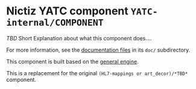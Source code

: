 # Nictiz YATC component `YATC-internal/COMPONENT`

*TBD* Short Explanation about what this component does….

For more information, see the [documentation files](doc/index.md) in its `doc/` subdirectory.

This component is built based on the [general engine](../../YATC-shared/doc/general-engine.md). 

This is a replacement for the original `(HL7-mappings or art_decor)/*TBD*` component. 
